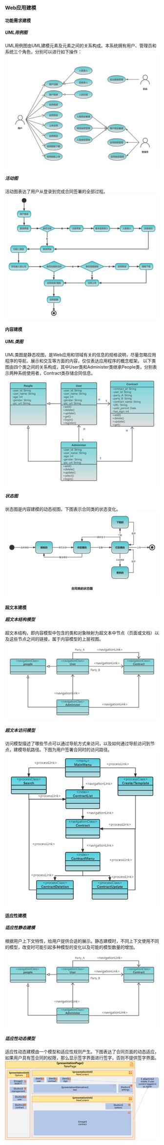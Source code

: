 ### Web应用建模

#### 功能需求建模

##### UML用例图
UML用例图由UML建模元素及元素之间的关系构成。本系统拥有用户、管理员和系统三个角色，分别可以进行如下操作：
![用例图](https://github.com/Zanejins/web-project/blob/main/application-modeling/img/use_case_diagram.png)

##### 活动图
活动图表达了用户从登录到完成合同签署的全部过程。
![活动图](https://github.com/Zanejins/web-project/blob/main/application-modeling/img/activity_diagram.png)

#### 内容建模

##### UML类图
UML类图是静态视图，是Web应用和领域有关的信息的规格说明，尽量忽略应用程序的导航、展示和交互等方面的内容，仅仅表达应用程序的概念框架。
以下类图由四个类之间的关系构成，其中User类和Administer类继承People类，分别表示两种系统使用者，Contract类存储合同信息。
![类图](https://github.com/Zanejins/web-project/blob/main/application-modeling/img/class-diagram.png)

##### 状态图
状态图是内容建模的动态视图，下图表示合同类的状态变化。
![状态图](https://github.com/Zanejins/web-project/blob/main/web_modeling/state_diagram.png)

#### 超文本建模

##### 超文本结构模型
超文本结构，即内容模型中包含的类和对象映射为超文本中节点（页面或文档）以及这些节点之间的链接，属于内容模型的上层视图。
![超文本结构模型](https://github.com/Zanejins/web-project/blob/main/application-modeling/img/hypertext-structure-model.png)

##### 超文本访问模型
访问模型描述了哪些节点可以通过导航方式来访问，以及如何通过导航访问到节点，建模导航路径。下图为用户签署合同时的访问路径。
![超文本访问模型](https://github.com/Zanejins/web-project/blob/main/application-modeling/img/hypertext-access-model.png)

#### 适应性建模

##### 适应性静态建模
根据用户上下文特性，给用户提供合适的展示。静态建模时，不同上下文使用不同的模型，改变时可能引起多种模型的变化以及可能的模型数量的增加。
![适应性静态模型](https://github.com/Zanejins/web-project/blob/main/application-modeling/img/adaptive-static-model.png)

##### 适应性动态模型
适应性动态建模由一个模型和适应性规则产生。下图表达了合同页面的动态适应，如果用户具有签合同的权限，那么显示签字界面进行签字，否则不提供签字界面。
![适应性动态模型](https://github.com/Zanejins/web-project/blob/main/web_modeling/dynamic_adaptive_modeling.png)
